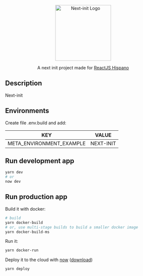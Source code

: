 <p align="center">
  <a href="https://juandav.github.io/" target="blank"><img src="https://svgshare.com/i/GyK.svg" width="180" alt="Next-init Logo" /></a>
</p>
<p align="center">A next init project made for <a href="https://github.com/reactjs-hispano" target="_blank">ReactJS Hispano</a></p>

## Description

Next-init

## Environments
Create file .env.build and add:

| KEY               | VALUE                                                                                                                                          |
|-------------------|------------------------------------------------------------------------------------------------------------------------------------------------|
| META_ENVIRONMENT_EXAMPLE    | NEXT-INIT |

## Run development app

```bash
yarn dev
# or
now dev
```

## Run production app

Build it with docker:

```bash
# build
yarn docker-build
# or, use multi-stage builds to build a smaller docker image
yarn docker-build-ms
```

Run it:

```bash
yarn docker-run
```

Deploy it to the cloud with [now](https://zeit.co/now) ([download](https://zeit.co/download))

```bash
yarn deploy
```